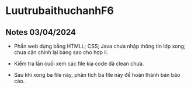 # LuutrubaithuchanhF6

## Notes 03/04/2024

+ Phần web dựng bằng HTMLL; CSS; Java chưa nhập thông tin lớp xong; chưa căn chỉnh lại bảng sao cho hợp lí.

+ Kiểm tra lần cuối xem các file kia code đã clean chưa.

+ Sau khi xong ba file này, phân tích ba file này để hoàn thành bản báo cáo. 
